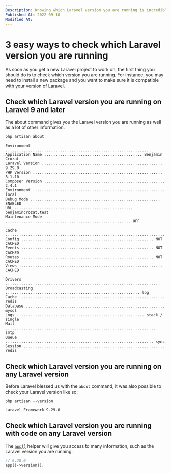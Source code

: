 ```yaml
---
Description: Knowing which Laravel version you are running is incredibly important before you do anything on any project. There are multiple ways to get this information.
Published At: 2022-09-10
Modified At:
---
```


# 3 easy ways to check which Laravel version you are running

As soon as you get a new Laravel project to work on, the first thing you should do is to check which version you are running. For instance, you may need to install a new package and you want to make sure it is compatible with your version of Laravel.

## Check which Laravel version you are running on Laravel 9 and later

The about command gives you the Laravel version you are running as well as a lot of other information.

```
php artisan about

Environment ................................................................  
Application Name ........................................... Benjamin Crozat  
Laravel Version ..................................................... 9.29.0  
PHP Version ......................................................... 8.1.10  
Composer Version ..................................................... 2.4.1  
Environment .......................................................... local  
Debug Mode ......................................................... ENABLED  
URL .................................................... benjamincrozat.test  
Maintenance Mode ....................................................... OFF  

Cache ......................................................................  
Config .......................................................... NOT CACHED  
Events .......................................................... NOT CACHED  
Routes .......................................................... NOT CACHED  
Views ............................................................... CACHED  

Drivers ....................................................................  
Broadcasting ........................................................... log  
Cache ................................................................ redis  
Database ............................................................. mysql  
Logs ........................................................ stack / single  
Mail .................................................................. smtp  
Queue ................................................................. sync  
Session .............................................................. redis
```

## Check which Laravel version you are running on any Laravel version

Before Laravel blessed us with the `about` command, it was also possible to check your Laravel version like so:

```
php artisan --version

Laravel Framework 9.29.0
```

## Check which Laravel version you are running with code on any Laravel version

The [`app()`](https://laravel.com/docs/helpers#method-app) helper will give you access to many information, such as the Laravel version you are running.

```php
// 9.28.0
app()->version();
```
